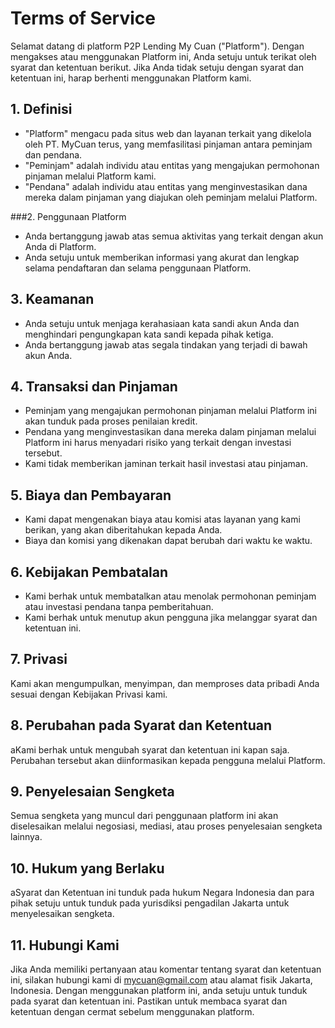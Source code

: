 # Terms of Service

Selamat datang di platform P2P Lending My Cuan ("Platform"). Dengan mengakses atau menggunakan Platform ini, Anda setuju untuk terikat oleh syarat dan ketentuan berikut. Jika Anda tidak setuju dengan syarat dan ketentuan ini, harap berhenti menggunakan Platform kami.

## 1. Definisi

- "Platform" mengacu pada situs web dan layanan terkait yang dikelola oleh PT. MyCuan terus, yang memfasilitasi pinjaman antara peminjam dan pendana.
- "Peminjam" adalah individu atau entitas yang mengajukan permohonan pinjaman melalui Platform kami.
- "Pendana" adalah individu atau entitas yang menginvestasikan dana mereka dalam pinjaman yang diajukan oleh peminjam melalui Platform.

###2. Penggunaan Platform

- Anda bertanggung jawab atas semua aktivitas yang terkait dengan akun Anda di Platform.
- Anda setuju untuk memberikan informasi yang akurat dan lengkap selama pendaftaran dan selama penggunaan Platform.

## 3. Keamanan

- Anda setuju untuk menjaga kerahasiaan kata sandi akun Anda dan menghindari pengungkapan kata sandi kepada pihak ketiga.
- Anda bertanggung jawab atas segala tindakan yang terjadi di bawah akun Anda.

## 4. Transaksi dan Pinjaman

- Peminjam yang mengajukan permohonan pinjaman melalui Platform ini akan tunduk pada proses penilaian kredit.
- Pendana yang menginvestasikan dana mereka dalam pinjaman melalui Platform ini harus menyadari risiko yang terkait dengan investasi tersebut.
- Kami tidak memberikan jaminan terkait hasil investasi atau pinjaman.

## 5. Biaya dan Pembayaran

- Kami dapat mengenakan biaya atau komisi atas layanan yang kami berikan, yang akan diberitahukan kepada Anda.
- Biaya dan komisi yang dikenakan dapat berubah dari waktu ke waktu.

## 6. Kebijakan Pembatalan

- Kami berhak untuk membatalkan atau menolak permohonan peminjam atau investasi pendana tanpa pemberitahuan.
- Kami berhak untuk menutup akun pengguna jika melanggar syarat dan ketentuan ini.

## 7. Privasi

Kami akan mengumpulkan, menyimpan, dan memproses data pribadi Anda sesuai dengan Kebijakan Privasi kami.

## 8. Perubahan pada Syarat dan Ketentuan

aKami berhak untuk mengubah syarat dan ketentuan ini kapan saja. Perubahan tersebut akan diinformasikan kepada pengguna melalui Platform.

## 9. Penyelesaian Sengketa

Semua sengketa yang muncul dari penggunaan platform ini akan diselesaikan melalui negosiasi, mediasi, atau proses penyelesaian sengketa lainnya.

## 10. Hukum yang Berlaku

aSyarat dan Ketentuan ini tunduk pada hukum Negara Indonesia dan para pihak setuju untuk tunduk pada yurisdiksi pengadilan Jakarta untuk menyelesaikan sengketa.

## 11. Hubungi Kami

Jika Anda memiliki pertanyaan atau komentar tentang syarat dan ketentuan ini, silakan hubungi kami di mycuan@gmail.com atau alamat fisik Jakarta, Indonesia.
Dengan menggunakan platform ini, anda setuju untuk tunduk pada syarat dan ketentuan ini. Pastikan untuk membaca syarat dan ketentuan dengan cermat sebelum menggunakan platform.


